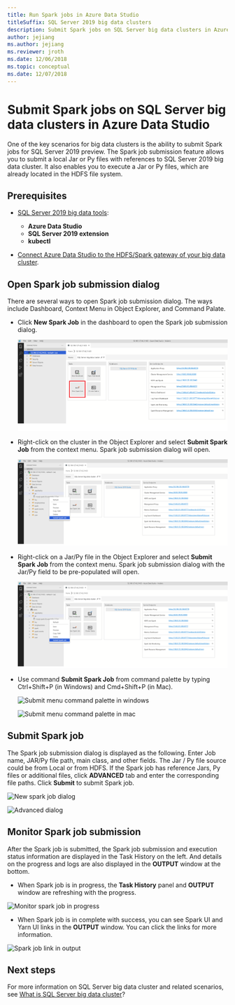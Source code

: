 ```yaml
---
title: Run Spark jobs in Azure Data Studio 
titleSuffix: SQL Server 2019 big data clusters
description: Submit Spark jobs on SQL Server big data clusters in Azure Data Studio.
author: jejiang
ms.author: jejiang
ms.reviewer: jroth
ms.date: 12/06/2018
ms.topic: conceptual
ms.date: 12/07/2018
---
```


# Submit Spark jobs on SQL Server big data clusters in Azure Data Studio

One of the key scenarios for big data clusters is the ability to submit Spark jobs for SQL Server 2019 preview. The Spark job submission feature allows you to submit a local Jar or Py files with references to SQL Server 2019 big data cluster. It also enables you to execute a Jar or Py files, which are already located in the HDFS file system. 

## Prerequisites

- [SQL Server 2019 big data tools](deploy-big-data-tools.md):
   - **Azure Data Studio**
   - **SQL Server 2019 extension**
   - **kubectl**

- [Connect Azure Data Studio to the HDFS/Spark gateway of your big data cluster](connect-to-big-data-cluster.md).

## Open Spark job submission dialog
There are several ways to open Spark job submission dialog. The ways include Dashboard, Context Menu in Object Explorer, and Command Palate.

+ Click **New Spark Job** in the dashboard to open the Spark job submission dialog.

    ![Submit menu by clicking dashboard ](./media/submit-spark-job/new-spark-job.png)
 
+ Right-click on the cluster in the Object Explorer and select **Submit Spark Job** from the context menu. Spark job submission dialog will open.  
 
    ![Submit menu by right-click cluster](./media/submit-spark-job/submit-spark-job.png)

+ Right-click on a Jar/Py file in the Object Explorer and select **Submit Spark Job** from the context menu. Spark job submission dialog with the Jar/Py field to be pre-populated will open. 
 
    ![Submit menu by right-click file](./media/submit-spark-job/submit-spark-job-2.png)

+ Use command **Submit Spark Job** from command palette by typing Ctrl+Shift+P (in Windows) and Cmd+Shift+P (in Mac).

    ![Submit menu command palette in windows](./media/submit-spark-job/submit-spark-job-3.png)

    ![Submit menu command palette in mac](./media/submit-spark-job/submit-spark-job-4.png)
  
 
## Submit Spark job 
The Spark job submission dialog is displayed as the following. Enter Job name, JAR/Py file path, main class, and other fields. The Jar / Py file source could be from Local or from HDFS. If the Spark job has reference Jars, Py files or additional files, click **ADVANCED** tab and enter the corresponding file paths. Click **Submit** to submit Spark job.
 
![New spark job dialog](./media/submit-spark-job/submit-spark-job-section.png)

![Advanced dialog](./media/submit-spark-job/submit-spark-job-section-1.png)

## Monitor Spark job submission
After the Spark job is submitted, the Spark job submission and execution status information are displayed in the Task History on the left. And details on the progress and logs are also displayed in the **OUTPUT** window at the bottom.
+ When Spark job is in progress, the **Task History** panel and **OUTPUT** window are refreshing with the progress.

![Monitor spark job in progress](./media/submit-spark-job/monitor-spark-job-submission.png)

+ When Spark job is in complete with success, you can see Spark UI and Yarn UI links in the **OUTPUT** window. You can click the links for more information.

![Spark job link in output](./media/submit-spark-job/monitor-spark-job-submission-2.png)

## Next steps
For more information on SQL Server big data cluster and related scenarios, see [What is SQL Server big data cluster](big-data-cluster-overview.md)?


